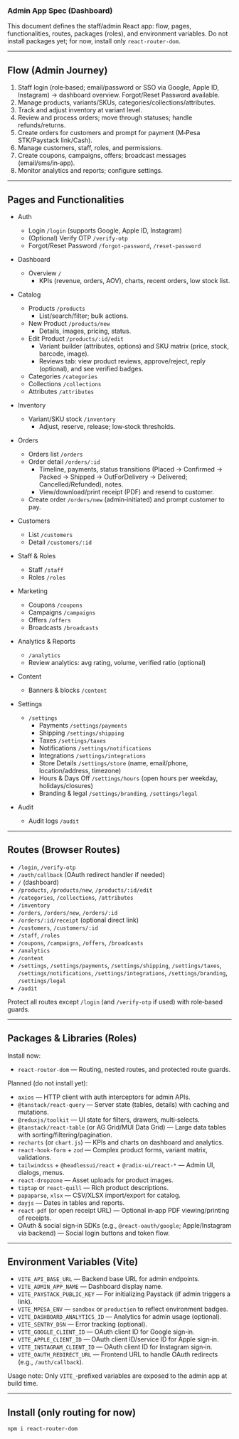 ### Admin App Spec (Dashboard)

This document defines the staff/admin React app: flow, pages, functionalities, routes, packages (roles), and environment variables. Do not install packages yet; for now, install only `react-router-dom`.

---

## Flow (Admin Journey)

1) Staff login (role‑based; email/password or SSO via Google, Apple ID, Instagram) → dashboard overview. Forgot/Reset Password available.
2) Manage products, variants/SKUs, categories/collections/attributes.
3) Track and adjust inventory at variant level.
4) Review and process orders; move through statuses; handle refunds/returns.
5) Create orders for customers and prompt for payment (M‑Pesa STK/Paystack link/Cash).
6) Manage customers, staff, roles, and permissions.
7) Create coupons, campaigns, offers; broadcast messages (email/sms/in‑app).
8) Monitor analytics and reports; configure settings.

---

## Pages and Functionalities

- Auth
  - Login `/login` (supports Google, Apple ID, Instagram)
  - (Optional) Verify OTP `/verify-otp`
  - Forgot/Reset Password `/forgot-password`, `/reset-password`

- Dashboard
  - Overview `/`
    - KPIs (revenue, orders, AOV), charts, recent orders, low stock list.

- Catalog
  - Products `/products`
    - List/search/filter; bulk actions.
  - New Product `/products/new`
    - Details, images, pricing, status.
  - Edit Product `/products/:id/edit`
    - Variant builder (attributes, options) and SKU matrix (price, stock, barcode, image).
    - Reviews tab: view product reviews, approve/reject, reply (optional), and see verified badges.
  - Categories `/categories`
  - Collections `/collections`
  - Attributes `/attributes`

- Inventory
  - Variant/SKU stock `/inventory`
    - Adjust, reserve, release; low‑stock thresholds.

- Orders
  - Orders list `/orders`
  - Order detail `/orders/:id`
    - Timeline, payments, status transitions (Placed → Confirmed → Packed → Shipped → OutForDelivery → Delivered; Cancelled/Refunded), notes.
    - View/download/print receipt (PDF) and resend to customer.
  - Create order `/orders/new` (admin‑initiated) and prompt customer to pay.

- Customers
  - List `/customers`
  - Detail `/customers/:id`

- Staff & Roles
  - Staff `/staff`
  - Roles `/roles`

- Marketing
  - Coupons `/coupons`
  - Campaigns `/campaigns`
  - Offers `/offers`
  - Broadcasts `/broadcasts`

- Analytics & Reports
  - `/analytics`
  - Review analytics: avg rating, volume, verified ratio (optional)

- Content
  - Banners & blocks `/content`

- Settings
  - `/settings`
    - Payments `/settings/payments`
    - Shipping `/settings/shipping`
    - Taxes `/settings/taxes`
    - Notifications `/settings/notifications`
    - Integrations `/settings/integrations`
    - Store Details `/settings/store` (name, email/phone, location/address, timezone)
    - Hours & Days Off `/settings/hours` (open hours per weekday, holidays/closures)
    - Branding & legal `/settings/branding`, `/settings/legal`

- Audit
  - Audit logs `/audit`

---

## Routes (Browser Routes)

- `/login`, `/verify-otp`
- `/auth/callback` (OAuth redirect handler if needed)
- `/` (dashboard)
- `/products`, `/products/new`, `/products/:id/edit`
- `/categories`, `/collections`, `/attributes`
- `/inventory`
- `/orders`, `/orders/new`, `/orders/:id`
- `/orders/:id/receipt` (optional direct link)
- `/customers`, `/customers/:id`
- `/staff`, `/roles`
- `/coupons`, `/campaigns`, `/offers`, `/broadcasts`
- `/analytics`
- `/content`
- `/settings`, `/settings/payments`, `/settings/shipping`, `/settings/taxes`, `/settings/notifications`, `/settings/integrations`, `/settings/branding`, `/settings/legal`
- `/audit`

Protect all routes except `/login` (and `/verify-otp` if used) with role‑based guards.

---

## Packages & Libraries (Roles)

Install now:
- `react-router-dom` — Routing, nested routes, and protected route guards.

Planned (do not install yet):
- `axios` — HTTP client with auth interceptors for admin APIs.
- `@tanstack/react-query` — Server state (tables, details) with caching and mutations.
- `@reduxjs/toolkit` — UI state for filters, drawers, multi‑selects.
- `@tanstack/react-table` (or AG Grid/MUI Data Grid) — Large data tables with sorting/filtering/pagination.
- `recharts` (or `chart.js`) — KPIs and charts on dashboard and analytics.
- `react-hook-form` + `zod` — Complex product forms, variant matrix, validations.
- `tailwindcss` + `@headlessui/react` + `@radix-ui/react-*` — Admin UI, dialogs, menus.
- `react-dropzone` — Asset uploads for product images.
- `tiptap` or `react-quill` — Rich product descriptions.
- `papaparse`, `xlsx` — CSV/XLSX import/export for catalog.
- `dayjs` — Dates in tables and reports.
- `react-pdf` (or open receipt URL) — Optional in‑app PDF viewing/printing of receipts.
- OAuth & social sign‑in SDKs (e.g., `@react-oauth/google`; Apple/Instagram via backend) — Social login buttons and token flow.

---

## Environment Variables (Vite)

- `VITE_API_BASE_URL` — Backend base URL for admin endpoints.
- `VITE_ADMIN_APP_NAME` — Dashboard display name.
- `VITE_PAYSTACK_PUBLIC_KEY` — For initializing Paystack (if admin triggers a link).
- `VITE_MPESA_ENV` — `sandbox` or `production` to reflect environment badges.
- `VITE_DASHBOARD_ANALYTICS_ID` — Analytics for admin usage (optional).
- `VITE_SENTRY_DSN` — Error tracking (optional).
- `VITE_GOOGLE_CLIENT_ID` — OAuth client ID for Google sign‑in.
- `VITE_APPLE_CLIENT_ID` — OAuth client ID/service ID for Apple sign‑in.
- `VITE_INSTAGRAM_CLIENT_ID` — OAuth client ID for Instagram sign‑in.
- `VITE_OAUTH_REDIRECT_URL` — Frontend URL to handle OAuth redirects (e.g., `/auth/callback`).

Usage note: Only `VITE_`‑prefixed variables are exposed to the admin app at build time.

---

## Install (only routing for now)

```sh
npm i react-router-dom
```

